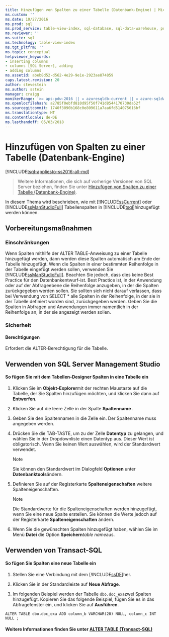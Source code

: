 ```yaml
---
title: Hinzufügen von Spalten zu einer Tabelle (Datenbank-Engine) | Microsoft-Dokumentation
ms.custom: ''
ms.date: 10/27/2016
ms.prod: sql
ms.prod_service: table-view-index, sql-database, sql-data-warehouse, pdw
ms.reviewer: ''
ms.suite: sql
ms.technology: table-view-index
ms.tgt_pltfrm: ''
ms.topic: conceptual
helpviewer_keywords:
- inserting columns
- columns [SQL Server], adding
- adding columns
ms.assetid: abeb8d52-d562-4e29-9e1e-2923ae874859
caps.latest.revision: 20
author: stevestein
ms.author: sstein
manager: craigg
monikerRange: '>= aps-pdw-2016 || = azuresqldb-current || = azure-sqldw-latest || >= sql-server-2016 || = sqlallproducts-allversions'
ms.openlocfilehash: a2785f0ebfd810d95f50f741d8544170730da52f
ms.sourcegitcommit: 1740f3090b168c0e809611a7aa6fd514075616bf
ms.translationtype: HT
ms.contentlocale: de-DE
ms.lasthandoff: 05/03/2018
---
```

# <a name="add-columns-to-a-table-database-engine"></a>Hinzufügen von Spalten zu einer Tabelle (Datenbank-Engine)
[!INCLUDE[tsql-appliesto-ss2016-all-md](../../includes/tsql-appliesto-ss2016-all-md.md)]

 > Weitere Informationen, die sich auf vorherige Versionen von SQL Server beziehen, finden Sie unter [Hinzufügen von Spalten zu einer Tabelle (Datenbank-Engine)](https://msdn.microsoft.com/en-US/library/ms190238(SQL.120).aspx).


  In diesem Thema wird beschrieben, wie mit [!INCLUDE[ssCurrent](../../includes/sscurrent-md.md)] oder [!INCLUDE[ssManStudioFull](../../includes/ssmanstudiofull-md.md)] Tabellenspalten in [!INCLUDE[tsql](../../includes/tsql-md.md)]hinzugefügt werden können.  

  ##  <a name="BeforeYouBegin"></a> Vorbereitungsmaßnahmen  
  
###  <a name="Restrictions"></a> Einschränkungen  
 Wenn Spalten mithilfe der ALTER TABLE-Anweisung zu einer Tabelle hinzugefügt werden, dann werden diese Spalten automatisch am Ende der Tabelle hinzugefügt. Wenn die Spalten in einer bestimmten Reihenfolge in der Tabelle eingefügt werden sollen, verwenden Sie [!INCLUDE[ssManStudioFull](../../includes/ssmanstudiofull-md.md)]. Beachten Sie jedoch, dass dies keine Best Practice für den Datenbankentwurf-ist. Best Practice ist, in der Anwendung oder auf der Abfrageebene die Reihenfolge anzugeben, in der die Spalten zurückgegeben werden sollen. Sie sollten sich nicht darauf verlassen, dass bei Verwendung von SELECT * alle Spalten in der Reihenfolge, in der sie in der Tabelle definiert worden sind, zurückgegeben werden. Geben Sie die Spalten in Abfragen und Anwendungen immer namentlich in der Reihenfolge an, in der sie angezeigt werden sollen.  
  
###  <a name="Security"></a> Sicherheit  
  
####  <a name="Permissions"></a> Berechtigungen  
 Erfordert die ALTER-Berechtigung für die Tabelle.  
  
##  <a name="SSMSProcedure"></a> Verwenden von SQL Server Management Studio  
  
#### <a name="to-insert-columns-into-a-table-with-table-designer"></a>So fügen Sie mit dem Tabellen-Designer Spalten in eine Tabelle ein  
  
1.  Klicken Sie im **Objekt-Explorer**mit der rechten Maustaste auf die Tabelle, der Sie Spalten hinzufügen möchten, und klicken Sie dann auf **Entwerfen**.  
  
2.  Klicken Sie auf die leere Zelle in der Spalte **Spaltenname** .  
  
3.  Geben Sie den Spaltennamen in die Zelle ein. Der Spaltenname muss angegeben werden.  
  
4.  Drücken Sie die TAB-TASTE, um zu der Zelle **Datentyp** zu gelangen, und wählen Sie in der Dropdownliste einen Datentyp aus. Dieser Wert ist obligatorisch. Wenn Sie keinen Wert auswählen, wird der Standardwert verwendet.  
  
    > [!NOTE]  
    >  Sie können den Standardwert im Dialogfeld **Optionen** unter **Datenbanktools**ändern.  
  
5.  Definieren Sie auf der Registerkarte **Spalteneigenschaften** weitere Spalteneigenschaften.  
  
    > [!NOTE]  
    >  Die Standardwerte für die Spalteneigenschaften werden hinzugefügt, wenn Sie eine neue Spalte erstellen. Sie können die Werte jedoch auf der Registerkarte **Spalteneigenschaften** ändern.  
  
6.  Wenn Sie die gewünschten Spalten hinzugefügt haben, wählen Sie im Menü **Datei** die Option **Speichern***table name*aus.  
  
##  <a name="TsqlProcedure"></a> Verwenden von Transact-SQL  
  
#### <a name="to-insert-columns-into-a-table"></a>So fügen Sie Spalten eine neue Tabelle ein  
  
1.  Stellen Sie eine Verbindung mit dem [!INCLUDE[ssDE](../../includes/ssde-md.md)]her.  
  
2.  Klicken Sie in der Standardleiste auf **Neue Abfrage**.  
  
3.  Im folgenden Beispiel werden der Tabelle `dbo.doc_exa`zwei Spalten hinzugefügt. Kopieren Sie das folgende Beispiel, fügen Sie es in das Abfragefenster ein, und klicken Sie auf **Ausführen**.  
  
```  
ALTER TABLE dbo.doc_exa ADD column_b VARCHAR(20) NULL, column_c INT NULL ;  
```  
  
####  <a name="FollowUp"></a> Weitere Informationen finden Sie unter [ALTER TABLE &#40;Transact-SQL&#41;](../../t-sql/statements/alter-table-transact-sql.md)  
  
  
